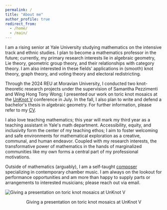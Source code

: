 ```yaml
---
permalink: /
title: "About me"
author_profile: true
redirect_from: 
  - /home/
  - /main/
---
```


I am a rising senior at Yale University studying mathematics on the intensive track and ethnic studies. I plan to become a mathematics professor in the future; currently, my primary research interests lie in algebraic geometry, Lie theory, geometric group theory, and their relationships with category theory. I am also interested in these fields' applications in (smooth) knot theory, graph theory, and voting theory and electoral redistricting.

Through the 2024 REU at Moravian University, I conducted two knot-theoretic research projects under the supervision of Samantha Pezzimenti and Wing Hong Tony Wong; I presented our work on toric knot mosaics at the [UnKnot V](https://sites.google.com/view/unknot-v-conference/home?authuser=0) conference in July. In the fall, I also plan to write and defend a bachelor's thesis in algebraic geometry. For further information, please refer to my [CV](https://luc-ta.github.io/cv/).

I also love teaching mathematics; this year will mark my third year as a teaching assistant in Yale's math department. Accessibility, equity, and inclusivity form the center of my teaching ethos; I aim to foster welcoming and safe environments for mathematical exploration as a creative, communal, and human endeavor. Coupled with my research interests, the transformative power of mathematics in the hands of marginalized communities like my own forms a central part of my professional motivations.

Outside of mathematics (arguably), I am a self-taught [composer](https://luc-ta.github.io/music/) specializing in contemporary chamber music. I am always on the lookout for performance opportunities and am more than happy to supply parts or arrangements to interested musicians; please reach out via email.

![Giving a presentation on toric knot mosaics at UnKnot V](https://luc-ta.github.io/images/presenting.jpg)
<p style="text-align: center;">Giving a presentation on toric knot mosaics at UnKnot V</p>
